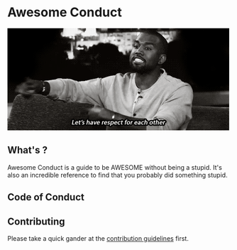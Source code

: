# Awesome Conduct

![Respectful Kanye](images/respectful.gif)

## What's ?

Awesome Conduct is a guide to be AWESOME without being a stupid.
It's also an incredible reference to find that you probably did something stupid.

## Code of Conduct

## Contributing

Please take a quick gander at the [contribution guidelines](https://github.com/raphamorim/awesome-canvas/blob/master/CONTRIBUTING.md) first.
